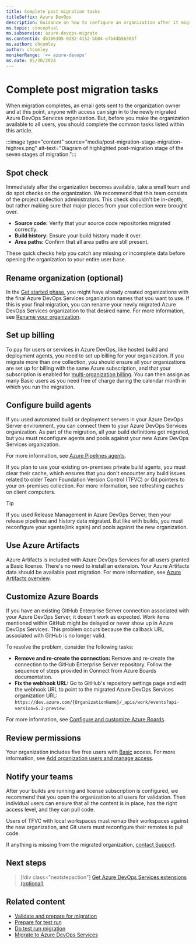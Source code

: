 ```yaml
---
title: Complete post migration tasks
titleSuffix: Azure DevOps
description: Guidance on how to configure an organization after it migrates to Azure DevOps Services.
ms.topic: conceptual
ms.subservice: azure-devops-migrate
ms.contentid: db186305-0d82-4152-bb04-e7b44b56305f
ms.author: chcomley
author: chcomley
monikerRange: '<= azure-devops'
ms.date: 05/20/2024
---
```


# Complete post migration tasks

When migration completes, an email gets sent to the organization owner and at this point, anyone with access can sign in to the newly migrated Azure DevOps Services organization. But, before you make the organization available to all users, you should complete the common tasks listed within this article.

:::image type="content" source="media/post-migration-stage-migration-highres.png" alt-text="Diagram of highlighted post-migration stage of the seven stages of migration.":::

## Spot check 

Immediately after the organization becomes available, take a small team and do spot checks on the organization. We recommend that this team consists of the project collection administrators. This check shouldn't be in-depth, but rather making sure that major pieces from your collection were brought over.

- **Source code:** Verify that your source code repositories migrated correctly. 
- **Build history:** Ensure your build history made it over. 
- **Area paths:** Confirm that all area paths are still present. 

These quick checks help you catch any missing or incomplete data before opening the organization to your entire user base. 

## Rename organization (optional) 

In the [Get started phase](migration-get-started.md), you might have already created organizations with the final Azure DevOps Services organization names that you want to use. If this is your final migration, you can rename your newly migrated Azure DevOps Services organization to that desired name. For more information, see [Rename your organization](../organizations/accounts/rename-organization.md). 

## Set up billing 

To pay for users or services in Azure DevOps, like hosted build and deployment agents, you need to set up billing for your organization. If you migrate more than one collection, you should ensure all your organizations are set up for billing with the same Azure subscription, and that your subscription is enabled for [multi-organization billing](../organizations/billing/billing-faq.yml). You can then assign as many Basic users as you need free of charge during the calendar month in which you run the migration. 

## Configure build agents 

If you used automated build or deployment servers in your Azure DevOps Server environment, you can connect them to your Azure DevOps Services organization. As part of the migration, all your build definitions got migrated, but you must reconfigure agents and pools against your new Azure DevOps Services organization.  

For more information, see [Azure Pipelines agents](../pipelines/agents/agents.md).

If you plan to use your existing on-premises private build agents, you must clear their cache, which ensures that you don't encounter any build issues related to older Team Foundation Version Control (TFVC) or Git pointers to your on-premises collection. For more information, see refreshing caches on client computers. 

> [!TIP]
> If you used Release Management in Azure DevOps Server, then your release pipelines and history data migrated. But like with builds, you must reconfigure your agents(link again) and pools against the new organization. 

## Use Azure Artifacts 

Azure Artifacts is included with Azure DevOps Services for all users granted a Basic license. There's no need to install an extension. Your Azure Artifacts data should be available post migration. For more information, see [Azure Artifacts overview](../artifacts/start-using-azure-artifacts.md).

## Customize Azure Boards 

If you have an existing GitHub Enterprise Server connection associated with your Azure DevOps Server, it doesn't work as expected. Work items mentioned within GitHub might be delayed or never show up in Azure DevOps Services. This problem occurs because the callback URL associated with GitHub is no longer valid. 

To resolve the problem, consider the following tasks: 

- **Remove and re-create the connection:** Remove and re-create the connection to the GitHub Enterprise Server repository. Follow the sequence of steps provided in Connect from Azure Boards documentation. 
- **Fix the webhook URL:** Go to GitHub's repository settings page and edit the webhook URL to point to the migrated Azure DevOps Services organization URL: `https://dev.azure.com/{OrganizationName}/_apis/work/events?api-version=5.2-preview`. 

For more information, see [Configure and customize Azure Boards](../boards/configure-customize.md).

## Review permissions  

Your organization includes five free users with [Basic](https://visualstudio.microsoft.com/products/visual-studio-team-services-feature-matrix-vs) access. For more information, see [Add organization users and manage access](../organizations/accounts/add-organization-users.md). 

## Notify your teams  

After your builds are running and license subscription is configured, we recommend that you open the organization to all users for validation. Then individual users can ensure that all the content is in place, has the right access level, and they can pull code.  

Users of TFVC with local workspaces must remap their workspaces against the new organization, and Git users must reconfigure their remotes to pull code.  

If anything is missing from the migrated organization, [contact Support](https://visualstudio.microsoft.com/support/).  

## Next steps 

> [!div class="nextstepaction"]
> [Get Azure DevOps Services extensions (optional)](https://marketplace.visualstudio.com/azuredevops?utm_source=ms&utm_medium=guide&utm_campaign=vstsdataimportguide)

## Related content 

- [Validate and prepare for migration](migration-validate.md)
- [Prepare for test run](migration-prepare-test-run.md) 
- [Do test run migration](migration-test-run.md)
- [Migrate to Azure DevOps Services](migration-migrate.md)
